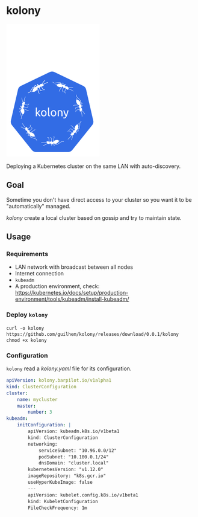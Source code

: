 # kolony

![kolony logo](logo.png)

Deploying a Kubernetes cluster on the same LAN with auto-discovery.

## Goal

Sometime you don't have direct access to your cluster so you want it to be "automatically" managed.

_kolony_ create a local cluster based on gossip and try to maintain state.

## Usage

### Requirements

- LAN network with broadcast between all nodes
- Internet connection
- `kubeadm` 
- A production environment, check: https://kubernetes.io/docs/setup/production-environment/tools/kubeadm/install-kubeadm/

### Deploy `kolony`

```
curl -o kolony https://github.com/guilhem/kolony/releases/download/0.0.1/kolony
chmod +x kolony
```

### Configuration

`kolony` read a _kolony.yaml_ file for its configuration.

```yaml
apiVersion: kolony.barpilot.io/v1alpha1
kind: ClusterConfiguration
cluster:
    name: mycluster
    master:
        number: 3
kubeadm:
    initConfiguration: |
        apiVersion: kubeadm.k8s.io/v1beta1
        kind: ClusterConfiguration
        networking:
            serviceSubnet: "10.96.0.0/12"
            podSubnet: "10.100.0.1/24"
            dnsDomain: "cluster.local"
        kubernetesVersion: "v1.12.0"
        imageRepository: "k8s.gcr.io"
        useHyperKubeImage: false
        ---
        apiVersion: kubelet.config.k8s.io/v1beta1
        kind: KubeletConfiguration
        FileCheckFrequency: 1m
```

